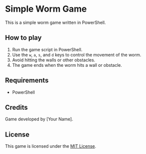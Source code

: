 # Simple Worm Game

This is a simple worm game written in PowerShell.

## How to play

1. Run the game script in PowerShell.
2. Use the `w`, `a`, `s`, and `d` keys to control the movement of the worm.
3. Avoid hitting the walls or other obstacles.
4. The game ends when the worm hits a wall or obstacle.

## Requirements

- PowerShell

## Credits

Game developed by [Your Name].

## License

This game is licensed under the [MIT License](LICENSE).
